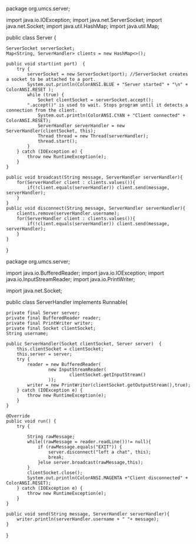 package org.umcs.server;

import java.io.IOException;
import java.net.ServerSocket;
import java.net.Socket;
import java.util.HashMap;
import java.util.Map;

public class Server {
    
    ServerSocket serverSocket;
    Map<String, ServerHandler> clients = new HashMap<>();

    public void start(int port)  {
        try {
            serverSocket = new ServerSocket(port); //ServerSocket creates a socket to be attached to a port.
            System.out.println(ColorANSI.BLUE + "Server started" + "\n" + ColorANSI.RESET );
            while (true) {
                Socket clientSocket = serverSocket.accept();
            ".accept()" is used to wait. Stops program until it detects a connection from the client.
                System.out.println(ColorANSI.CYAN + "Client connected" + ColorANSI.RESET);
                ServerHandler serverHandler = new ServerHandler(clientSocket, this);
                Thread thread = new Thread(serverHandler);
                thread.start();
            }
        } catch (IOException e) {
            throw new RuntimeException(e);
        }
    }

    public void broadcast(String message, ServerHandler serverHandler){
        for(ServerHandler client : clients.values()){
            if(!client.equals(serverHandler)) client.send(message, serverHandler);
        }
    }
    public void disconnect(String message, ServerHandler serverHandler){
        clients.remove(serverHandler.username);
        for(ServerHandler client : clients.values()){
            if(!client.equals(serverHandler)) client.send(message, serverHandler);
        }
    }
}


package org.umcs.server;

import java.io.BufferedReader;
import java.io.IOException;
import java.io.InputStreamReader;
import java.io.PrintWriter;

import java.net.Socket;

public class ServerHandler implements  Runnable{
   
    private final Server server;
    private final BufferedReader reader;
    private final PrintWriter writer;
    private final Socket clientSocket;
    String username;

    public ServerHandler(Socket clientSocket, Server server)  {
        this.clientSocket = clientSocket;
        this.server = server;
        try {
            reader = new BufferedReader(
                    new InputStreamReader(
                            clientSocket.getInputStream()
                    ));
            writer = new PrintWriter(clientSocket.getOutputStream(),true);
        } catch (IOException e) {
            throw new RuntimeException(e);
        }
    }

    @Override
    public void run() {
        try {

            String rawMessage;
            while((rawMessage = reader.readLine())!= null){
                if (rawMessage.equals("EXIT")) {
                    server.disconnect("left a chat", this);
                    break;
                }else server.broadcast(rawMessage,this);
            }
            clientSocket.close();
            System.out.println(ColorANSI.MAGENTA +"Client disconnected" + ColorANSI.RESET);
        } catch (IOException e) {
            throw new RuntimeException(e);
        }
    }

    public void send(String message, ServerHandler serverHandler){
        writer.println(serverHandler.username + " "+ message);
    }
}
